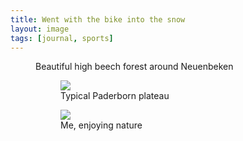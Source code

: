 ```yaml
---
title: Went with the bike into the snow
layout: image
tags: [journal, sports]
---
```

<figure>
<img src="/img/journal/IMG_0264D.jpg" alt="">
<figcaption>Beautiful high beech forest around Neuenbeken</figcaption>
</figure>

<figure class="rg:split">
<figure>
<img src="/img/journal/IMG_0262X.jpg">
<figcaption>Typical Paderborn plateau</figcaption>
</figure>
<figure>
<img src="/img/journal/IMG_0260.jpg">
<figcaption>Me, enjoying nature</figcaption>
</figure>
</figure>

